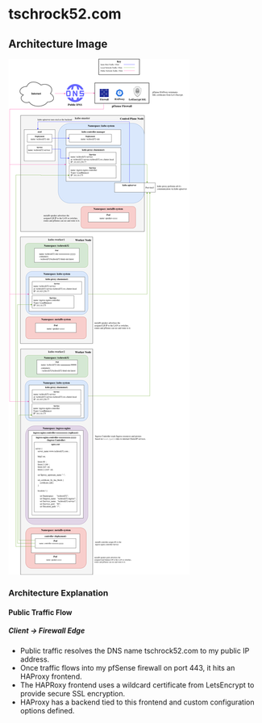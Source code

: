 # tschrock52.com

## Architecture Image
![Site Architecture](/html/images/architecture_site.png)

### Architecture Explanation
#### Public Traffic Flow
##### Client -> Firewall Edge
 - Public traffic resolves the DNS name tschrock52.com to my public IP address.
 - Once traffic flows into my pfSense firewall on port 443, it hits an HAProxy frontend.
 - The HAPRoxy frontend uses a wildcard certificate from LetsEncrypt to provide secure SSL encryption.
 - HAProxy has a backend tied to this frontend and custom configuration options defined.
